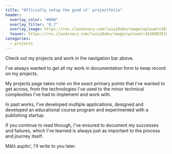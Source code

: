 ```yaml
---
title: "Officially setup the good ol' projectfolio"
header:
  overlay_color: "#000"
  overlay_filter: "0.7"
  overlay_image: https://res.cloudinary.com/louiy9obu/image/upload/v1626002590/letisias_projects_fjlv67.png
  teaser: https://res.cloudinary.com/louiy9obu/image/upload/v1626003528/500x300projects_dbt5xc.png
categories:
  - projects
---
```


Check out my projects and work in the navigation bar above.

I've always wanted to get all my work in documentation form to keep record on my projects.
 
My projects page takes note on the exact primary points that I've wanted to get across, from the technologies I've used to the minor technical complexities I've had to implement and work with.

 In past works, I've developed multiple applications, designed and developed an educational course program and experimented with a publishing startup. 
 
 If you continue to read through, I've ensured to document my successes and failures, which I've learned is always just as important to the process and journey itself.

 Mālō aupito', I'll write to you later.